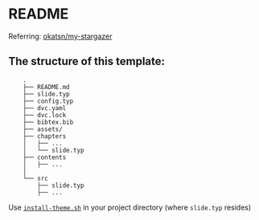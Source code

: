 # README

Referring: [okatsn/my-stargazer](https://github.com/okatsn/my-stargazer)

## The structure of this template:

```
    .
    ├── README.md
    ├── slide.typ
    ├── config.typ
    ├── dvc.yaml
    ├── dvc.lock
    ├── bibtex.bib
    ├── assets/
    ├── chapters
    │   ├── ...
    │   └── slide.typ
    ├── contents
    │   ├── ...
    │
    └── src
        ├── slide.typ
        ├── ...

```


Use [`install-theme.sh`](./install-theme.sh) in your project directory (where `slide.typ` resides)